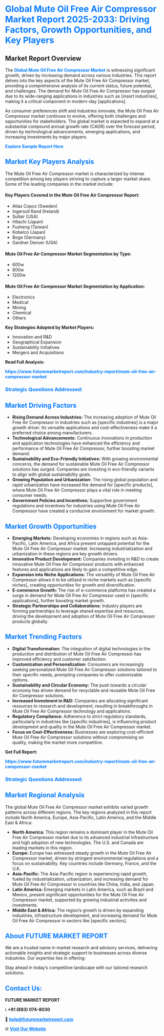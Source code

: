 <h1 style="color: #007BFF;">Global Mute Oil Free Air Compressor Market Report 2025-2033: Driving Factors, Growth Opportunities, and Key Players</h1>

<section id="overview">
<h2>Market Report Overview</h2>
<p>The <a href="https://www.futuremarketreport.com/industry-report/mute-oil-free-air-compressor-market" style="color: #007BFF; text-decoration: none;"><strong>Global Mute Oil Free Air Compressor Market</strong></a> is witnessing significant growth, driven by increasing demand across various industries. This report delves into the key aspects of the Mute Oil Free Air Compressor market, providing a comprehensive analysis of its current status, future potential, and challenges. The demand for Mute Oil Free Air Compressor has surged due to its wide-ranging applications in industries such as [insert industries], making it a critical component in modern-day [applications].</p>
<p>As consumer preferences shift and industries innovate, the Mute Oil Free Air Compressor market continues to evolve, offering both challenges and opportunities for stakeholders. The global market is expected to expand at a substantial compound annual growth rate (CAGR) over the forecast period, driven by technological advancements, emerging applications, and increasing investments by major players.</p>
</section>

<section id="overview">
<p><a href="https://www.futuremarketreport.com/request-sample/reportId=54930" style="color: #007BFF; text-decoration: none;"><strong>Explore Sample Report Here</strong></a></p>
</section>

<section id="key-players">
<h2 style="color: #007BFF;">Market Key Players Analysis</h2>
<p>The Mute Oil Free Air Compressor market is characterized by intense competition among key players striving to capture a larger market share. Some of the leading companies in the market include:</p>
<h4>Key Players Covered in the Mute Oil Free Air Compressor Report:</h4>
<ul><li>Atlas Copco (Sweden)</li><li>Ingersoll Rand (Ireland)</li><li>Sullair (USA)</li><li>Hitachi (Japan)</li><li>Fusheng (Taiwan)</li><li>Kobelco (Japan)</li><li>Boge (Germany)</li><li>Gardner Denver (USA)</li></ul>
<h4>Mute Oil Free Air Compressor Market Segmentation by Type:</h4>
<ul><li>600w</li><li>800w</li><li>1200w</li></ul>

<h4>Mute Oil Free Air Compressor Market Segmentation by Application:</h4>
<ul><li>Electronics</li><li>Medical</li><li>Mining</li><li>Chemical</li><li>Others</li></ul>
<p><strong>Key Strategies Adopted by Market Players:</strong></p>
<ul>
<li>Innovation and R&D</li>
<li>Geographical Expansion</li>
<li>Sustainability Initiatives</li>
<li>Mergers and Acquisitions</li>
</ul>
</section>

<section>
<p><strong>Read Full Analysis: </strong></p><a href="https://www.futuremarketreport.com/industry-report/mute-oil-free-air-compressor-market" style="color: #007BFF; text-decoration: none;"><strong>https://www.futuremarketreport.com/industry-report/mute-oil-free-air-compressor-market</strong></a>
<h3 style="color: #007BFF;">Strategic Questions Addressed:</h3>
</section>

<section id="driving-factors">
<h2 style="color: #007BFF;">Market Driving Factors</h2>
<ul>
<li><strong>Rising Demand Across Industries:</strong> The increasing adoption of Mute Oil Free Air Compressor in industries such as [specific industries] is a major growth driver. Its versatile applications and cost-effectiveness make it a preferred choice among manufacturers.</li>
<li><strong>Technological Advancements:</strong> Continuous innovations in production and application technologies have enhanced the efficiency and performance of Mute Oil Free Air Compressor, further boosting market demand.</li>
<li><strong>Sustainability and Eco-Friendly Initiatives:</strong> With growing environmental concerns, the demand for sustainable Mute Oil Free Air Compressor solutions has surged. Companies are investing in eco-friendly variants to align with global sustainability goals.</li>
<li><strong>Growing Population and Urbanization:</strong> The rising global population and rapid urbanization have increased the demand for [specific products], where Mute Oil Free Air Compressor plays a vital role in meeting consumer needs.</li>
<li><strong>Government Policies and Incentives:</strong> Supportive government regulations and incentives for industries using Mute Oil Free Air Compressor have created a conducive environment for market growth.</li>
</ul>
</section>

<section id="growth-opportunities">
<h2 style="color: #007BFF;">Market Growth Opportunities</h2>
<ul>
<li><strong>Emerging Markets:</strong> Developing economies in regions such as Asia-Pacific, Latin America, and Africa present untapped potential for the Mute Oil Free Air Compressor market. Increasing industrialization and urbanization in these regions are key growth drivers.</li>
<li><strong>Innovative Product Development:</strong> Companies investing in R&D to create innovative Mute Oil Free Air Compressor products with enhanced features and applications are likely to gain a competitive edge.</li>
<li><strong>Expansion into Niche Applications:</strong> The versatility of Mute Oil Free Air Compressor allows it to be utilized in niche markets such as [specific niches], creating opportunities for growth and diversification.</li>
<li><strong>E-commerce Growth:</strong> The rise of e-commerce platforms has created a surge in demand for Mute Oil Free Air Compressor used in [specific applications], further boosting market growth.</li>
<li><strong>Strategic Partnerships and Collaborations:</strong> Industry players are forming partnerships to leverage shared expertise and resources, driving the development and adoption of Mute Oil Free Air Compressor products globally.</li>
</ul>
</section>

<section id="trending-factors">
<h2 style="color: #007BFF;">Market Trending Factors</h2>
<ul>
<li><strong>Digital Transformation:</strong> The integration of digital technologies in the production and distribution of Mute Oil Free Air Compressor has improved efficiency and customer satisfaction.</li>
<li><strong>Customization and Personalization:</strong> Consumers are increasingly seeking personalized Mute Oil Free Air Compressor solutions tailored to their specific needs, prompting companies to offer customizable options.</li>
<li><strong>Sustainability and Circular Economy:</strong> The push towards a circular economy has driven demand for recyclable and reusable Mute Oil Free Air Compressor solutions.</li>
<li><strong>Increased Investment in R&D:</strong> Companies are allocating significant resources to research and development, resulting in breakthroughs in Mute Oil Free Air Compressor technology and applications.</li>
<li><strong>Regulatory Compliance:</strong> Adherence to strict regulatory standards, particularly in industries like [specific industries], is influencing product development and quality in the Mute Oil Free Air Compressor market.</li>
<li><strong>Focus on Cost-Effectiveness:</strong> Businesses are exploring cost-efficient Mute Oil Free Air Compressor solutions without compromising on quality, making the market more competitive.</li>
</ul>
</section>

<section>
<p><strong>Get Full Report: </strong></p><a href="https://www.futuremarketreport.com/industry-report/mute-oil-free-air-compressor-market" style="color: #007BFF; text-decoration: none;"><strong>https://www.futuremarketreport.com/industry-report/mute-oil-free-air-compressor-market</strong></a>
<h3 style="color: #007BFF;">Strategic Questions Addressed:</h3>
</section>


<section id="regional-analysis">
<h2 style="color: #007BFF;">Market Regional Analysis</h2>
<p>The global Mute Oil Free Air Compressor market exhibits varied growth patterns across different regions. The key regions analyzed in this report include North America, Europe, Asia-Pacific, Latin America, and the Middle East & Africa:</p>
<ul>
<li><strong>North America:</strong> This region remains a dominant player in the Mute Oil Free Air Compressor market due to its advanced industrial infrastructure and high adoption of new technologies. The U.S. and Canada are leading markets in this region.</li>
<li><strong>Europe:</strong> Europe has witnessed steady growth in the Mute Oil Free Air Compressor market, driven by stringent environmental regulations and a focus on sustainability. Key countries include Germany, France, and the U.K.</li>
<li><strong>Asia-Pacific:</strong> The Asia-Pacific region is experiencing rapid growth, fueled by industrialization, urbanization, and increasing demand for Mute Oil Free Air Compressor in countries like China, India, and Japan.</li>
<li><strong>Latin America:</strong> Emerging markets in Latin America, such as Brazil and Mexico, present significant opportunities for the Mute Oil Free Air Compressor market, supported by growing industrial activities and investments.</li>
<li><strong>Middle East & Africa:</strong> The region’s growth is driven by expanding industries, infrastructure development, and increasing demand for Mute Oil Free Air Compressor in sectors like [specific sectors].</li>
</ul>
</section>

<footer>
<h2 style="color: #007BFF;">About FUTURE MARKET REPORT</h2>
<p>We are a trusted name in market research and advisory services, delivering actionable insights and strategic support to businesses across diverse industries. Our expertise lies in offering:</p>

<p>Stay ahead in today’s competitive landscape with our tailored research solutions.</p>

<h2 style="color: #007BFF;">Contact Us:</h2>
<p><strong>FUTURE MARKET REPORT</strong></p>
<p>📞 <strong>+91 (883) 074-8030</strong></p>
<p>📧 <strong><a href="mailto:help@futuremarketreport.com" style="color: #007BFF;">help@futuremarketreport.com</a></strong></p>
<p>🌐 <strong><a href="https://www.futuremarketreport.com/" style="color: #007BFF;">Visit Our Website</a></strong></p>
</footer>